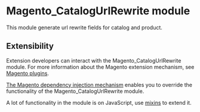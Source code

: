 # Magento_CatalogUrlRewrite module

This module generate url rewrite fields for catalog and product. 

## Extensibility

Extension developers can interact with the Magento_CatalogUrlRewrite module. For more information about the Magento extension mechanism, see [Magento plugins](https://devdocs.magento.com/guides/v2.4/extension-dev-guide/plugins.html).

[The Magento dependency injection mechanism](https://devdocs.magento.com/guides/v2.4/extension-dev-guide/depend-inj.html) enables you to override the functionality of the Magento_CatalogUrlRewrite module.

A lot of functionality in the module is on JavaScript, use [mixins](https://devdocs.magento.com/guides/v2.4/javascript-dev-guide/javascript/js_mixins.html) to extend it.